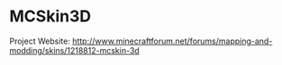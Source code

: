 # MCSkin3D
Project Website:
http://www.minecraftforum.net/forums/mapping-and-modding/skins/1218812-mcskin-3d